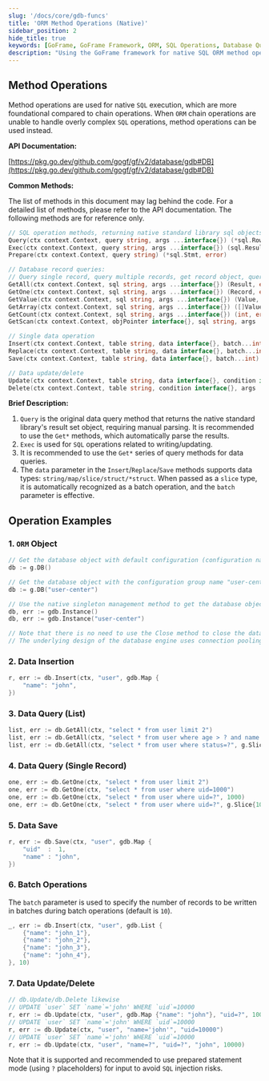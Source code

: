 ```yaml
---
slug: '/docs/core/gdb-funcs'
title: 'ORM Method Operations (Native)'
sidebar_position: 2
hide_title: true
keywords: [GoFrame, GoFrame Framework, ORM, SQL Operations, Database Query, Data Insertion, Data Update, Data Deletion, Batch Operations, Chain Operations]
description: "Using the GoFrame framework for native SQL ORM method operations. This guide explains how to execute complex SQL operations through method manipulation, including database queries, data insertion, updating, deletion, and batch operations, providing detailed code examples."
---
```


## Method Operations

Method operations are used for native `SQL` execution, which are more foundational compared to chain operations. When `ORM` chain operations are unable to handle overly complex `SQL` operations, method operations can be used instead.

**API Documentation:** 

[https://pkg.go.dev/github.com/gogf/gf/v2/database/gdb#DB](https://pkg.go.dev/github.com/gogf/gf/v2/database/gdb#DB)

**Common Methods:**

The list of methods in this document may lag behind the code. For a detailed list of methods, please refer to the API documentation. The following methods are for reference only.

```go
// SQL operation methods, returning native standard library sql objects
Query(ctx context.Context, query string, args ...interface{}) (*sql.Rows, error)
Exec(ctx context.Context, query string, args ...interface{}) (sql.Result, error)
Prepare(ctx context.Context, query string) (*sql.Stmt, error)

// Database record queries:
// Query single record, query multiple records, get record object, query single field value (similar to chain operations)
GetAll(ctx context.Context, sql string, args ...interface{}) (Result, error)
GetOne(ctx context.Context, sql string, args ...interface{}) (Record, error)
GetValue(ctx context.Context, sql string, args ...interface{}) (Value, error)
GetArray(ctx context.Context, sql string, args ...interface{}) ([]Value, error)
GetCount(ctx context.Context, sql string, args ...interface{}) (int, error)
GetScan(ctx context.Context, objPointer interface{}, sql string, args ...interface{}) error

// Single data operation
Insert(ctx context.Context, table string, data interface{}, batch...int) (sql.Result, error)
Replace(ctx context.Context, table string, data interface{}, batch...int) (sql.Result, error)
Save(ctx context.Context, table string, data interface{}, batch...int) (sql.Result, error)

// Data update/delete
Update(ctx context.Context, table string, data interface{}, condition interface{}, args ...interface{}) (sql.Result, error)
Delete(ctx context.Context, table string, condition interface{}, args ...interface{}) (sql.Result, error)
```

**Brief Description:**

1. `Query` is the original data query method that returns the native standard library's result set object, requiring manual parsing. It is recommended to use the `Get*` methods, which automatically parse the results.
2. `Exec` is used for `SQL` operations related to writing/updating.
3. It is recommended to use the `Get*` series of query methods for data queries.
4. The `data` parameter in the `Insert`/`Replace`/`Save` methods supports data types: `string/map/slice/struct/*struct`. When passed as a `slice` type, it is automatically recognized as a batch operation, and the `batch` parameter is effective.

## Operation Examples

### 1. `ORM` Object

```go
// Get the database object with default configuration (configuration name is "default")
db := g.DB()

// Get the database object with the configuration group name "user-center"
db := g.DB("user-center")

// Use the native singleton management method to get the database object singleton
db, err := gdb.Instance()
db, err := gdb.Instance("user-center")

// Note that there is no need to use the Close method to close the database connection when not in use (and gdb does not provide a Close method).
// The underlying design of the database engine uses connection pooling, and the connection will automatically close when it is no longer in use.
```

### 2. Data Insertion

```go
r, err := db.Insert(ctx, "user", gdb.Map {
    "name": "john",
})
```

### 3. Data Query (List)

```go
list, err := db.GetAll(ctx, "select * from user limit 2")
list, err := db.GetAll(ctx, "select * from user where age > ? and name like ?", g.Slice{18, "%john%"})
list, err := db.GetAll(ctx, "select * from user where status=?", g.Slice{1})
```

### 4. Data Query (Single Record)

```go
one, err := db.GetOne(ctx, "select * from user limit 2")
one, err := db.GetOne(ctx, "select * from user where uid=1000")
one, err := db.GetOne(ctx, "select * from user where uid=?", 1000)
one, err := db.GetOne(ctx, "select * from user where uid=?", g.Slice{1000})
```

### 5. Data Save

```go
r, err := db.Save(ctx, "user", gdb.Map {
    "uid"  :  1,
    "name" : "john",
})
```

### 6. Batch Operations

The `batch` parameter is used to specify the number of records to be written in batches during batch operations (default is `10`).

```go
_, err := db.Insert(ctx, "user", gdb.List {
    {"name": "john_1"},
    {"name": "john_2"},
    {"name": "john_3"},
    {"name": "john_4"},
}, 10)
```

### 7. Data Update/Delete

```go
// db.Update/db.Delete likewise
// UPDATE `user` SET `name`='john' WHERE `uid`=10000
r, err := db.Update(ctx, "user", gdb.Map {"name": "john"}, "uid=?", 10000)
// UPDATE `user` SET `name`='john' WHERE `uid`=10000
r, err := db.Update(ctx, "user", "name='john'", "uid=10000")
// UPDATE `user` SET `name`='john' WHERE `uid`=10000
r, err := db.Update(ctx, "user", "name=?", "uid=?", "john", 10000)
```

Note that it is supported and recommended to use prepared statement mode (using `?` placeholders) for input to avoid `SQL` injection risks.